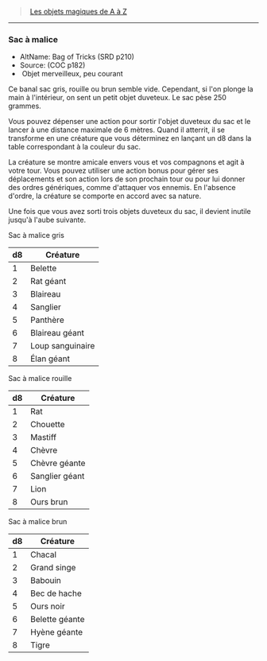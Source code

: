 ﻿---
!MagicItem
Type: Objet merveilleux
Rarity: peu courant
Id: magicitems_az_hd.md#sac-à-malice
ParentLink: magicitems_az_hd.md#les-objets-magiques-de-a-à-z
Name: Sac à malice
ParentName: Les objets magiques de A à Z
NameLevel: 3
AltName: Bag of Tricks (SRD p210)
Source: (COC p182)
Attributes:
  Name: Sac à malice
  Markdown: >+
    ### <!--Name-->Sac à malice<!--/Name-->


    - AltName: <!--AltName-->Bag of Tricks (SRD p210)<!--/AltName-->

    - Source: <!--Source-->(COC p182)<!--/Source-->

    -  <!--Type-->Objet merveilleux<!--/Type-->, <!--Rarity-->peu courant<!--/Rarity-->


    Ce banal sac gris, rouille ou brun semble vide. Cependant, si l'on plonge la main à l'intérieur, on sent un petit objet duveteux. Le sac pèse 250 grammes.


    Vous pouvez dépenser une action pour sortir l'objet duveteux du sac et le lancer à une distance maximale de 6 mètres. Quand il atterrit, il se transforme en une créature que vous déterminez en lançant un d8 dans la table correspondant à la couleur du sac.


    La créature se montre amicale envers vous et vos compagnons et agit à votre tour. Vous pouvez utiliser une action bonus pour gérer ses déplacements et son action lors de son prochain tour ou pour lui donner des ordres génériques, comme d'attaquer vos ennemis. En l'absence d'ordre, la créature se comporte en accord avec sa nature.


    Une fois que vous avez sorti trois objets duveteux du sac, il devient inutile jusqu'à l'aube suivante.


    Sac à malice gris


    |d8|Créature|

    |---|---|

    |1|Belette|

    |2|Rat géant|

    |3|Blaireau|

    |4|Sanglier|

    |5|Panthère|

    |6|Blaireau géant|

    |7|Loup sanguinaire|

    |8|Élan géant|


    Sac à malice rouille


    |d8|Créature|

    |---|---|

    |1|Rat|

    |2|Chouette|

    |3|Mastiff|

    |4|Chèvre|

    |5|Chèvre géante|

    |6|Sanglier géant|

    |7|Lion|

    |8|Ours brun|


    Sac à malice brun


    |d8|Créature|

    |---|---|

    |1|Chacal|

    |2|Grand singe|

    |3|Babouin|

    |4|Bec de hache|

    |5|Ours noir|

    |6|Belette géante|

    |7|Hyène géante|

    |8|Tigre|

  AltName: Bag of Tricks (SRD p210)
  Source: (COC p182)
  Type: Objet merveilleux
  Rarity: peu courant
AttributesDictionary: >+
  Name: Sac à malice

  Markdown: >+

    ### <!--Name-->Sac à malice<!--/Name-->





    - AltName: <!--AltName-->Bag of Tricks (SRD p210)<!--/AltName-->



    - Source: <!--Source-->(COC p182)<!--/Source-->



    -  <!--Type-->Objet merveilleux<!--/Type-->, <!--Rarity-->peu courant<!--/Rarity-->





    Ce banal sac gris, rouille ou brun semble vide. Cependant, si l'on plonge la main à l'intérieur, on sent un petit objet duveteux. Le sac pèse 250 grammes.





    Vous pouvez dépenser une action pour sortir l'objet duveteux du sac et le lancer à une distance maximale de 6 mètres. Quand il atterrit, il se transforme en une créature que vous déterminez en lançant un d8 dans la table correspondant à la couleur du sac.





    La créature se montre amicale envers vous et vos compagnons et agit à votre tour. Vous pouvez utiliser une action bonus pour gérer ses déplacements et son action lors de son prochain tour ou pour lui donner des ordres génériques, comme d'attaquer vos ennemis. En l'absence d'ordre, la créature se comporte en accord avec sa nature.





    Une fois que vous avez sorti trois objets duveteux du sac, il devient inutile jusqu'à l'aube suivante.





    Sac à malice gris





    |d8|Créature|



    |---|---|



    |1|Belette|



    |2|Rat géant|



    |3|Blaireau|



    |4|Sanglier|



    |5|Panthère|



    |6|Blaireau géant|



    |7|Loup sanguinaire|



    |8|Élan géant|





    Sac à malice rouille





    |d8|Créature|



    |---|---|



    |1|Rat|



    |2|Chouette|



    |3|Mastiff|



    |4|Chèvre|



    |5|Chèvre géante|



    |6|Sanglier géant|



    |7|Lion|



    |8|Ours brun|





    Sac à malice brun





    |d8|Créature|



    |---|---|



    |1|Chacal|



    |2|Grand singe|



    |3|Babouin|



    |4|Bec de hache|



    |5|Ours noir|



    |6|Belette géante|



    |7|Hyène géante|



    |8|Tigre|



  AltName: Bag of Tricks (SRD p210)

  Source: (COC p182)

  Type: Objet merveilleux

  Rarity: peu courant

---
> [Les objets magiques de A à Z](hd_magicitems_az_les_objets_magiques_de_a_a_z.md)

---

### Sac à malice

- AltName: Bag of Tricks (SRD p210)
- Source: (COC p182)
-  Objet merveilleux, peu courant

Ce banal sac gris, rouille ou brun semble vide. Cependant, si l'on plonge la main à l'intérieur, on sent un petit objet duveteux. Le sac pèse 250 grammes.

Vous pouvez dépenser une action pour sortir l'objet duveteux du sac et le lancer à une distance maximale de 6 mètres. Quand il atterrit, il se transforme en une créature que vous déterminez en lançant un d8 dans la table correspondant à la couleur du sac.

La créature se montre amicale envers vous et vos compagnons et agit à votre tour. Vous pouvez utiliser une action bonus pour gérer ses déplacements et son action lors de son prochain tour ou pour lui donner des ordres génériques, comme d'attaquer vos ennemis. En l'absence d'ordre, la créature se comporte en accord avec sa nature.

Une fois que vous avez sorti trois objets duveteux du sac, il devient inutile jusqu'à l'aube suivante.

Sac à malice gris

|d8|Créature|
|---|---|
|1|Belette|
|2|Rat géant|
|3|Blaireau|
|4|Sanglier|
|5|Panthère|
|6|Blaireau géant|
|7|Loup sanguinaire|
|8|Élan géant|

Sac à malice rouille

|d8|Créature|
|---|---|
|1|Rat|
|2|Chouette|
|3|Mastiff|
|4|Chèvre|
|5|Chèvre géante|
|6|Sanglier géant|
|7|Lion|
|8|Ours brun|

Sac à malice brun

|d8|Créature|
|---|---|
|1|Chacal|
|2|Grand singe|
|3|Babouin|
|4|Bec de hache|
|5|Ours noir|
|6|Belette géante|
|7|Hyène géante|
|8|Tigre|


